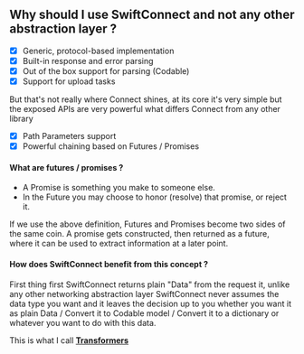 ## Why should I use SwiftConnect and not any other abstraction layer ?

- [x] Generic, protocol-based implementation
- [x] Built-in response and error parsing
- [x] Out of the box support for parsing (Codable) 
- [x] Support for upload tasks

But that's not really where Connect shines, at its core it's very simple but the exposed APIs are very powerful what differs Connect from any other library

- [x] Path Parameters support
- [x] Powerful chaining based on Futures / Promises

#### What are futures / promises ?

- A Promise is something you make to someone else.
- In the Future you may choose to honor (resolve) that promise, or reject it.

If we use the above definition, Futures and Promises become two sides of the same coin. A promise gets constructed, then returned as a future, where it can be used to extract information at a later point.

#### How does SwiftConnect benefit from this concept ?

First thing first SwiftConnect returns plain "Data" from the request it, unlike any other networking abstraction layer SwiftConnect never assumes the data type you want and it leaves the decision up to you whether you want it as plain Data / Convert it to Codable model / Convert it to a dictionary or whatever you want to do with this data.

This is what I call [**Transformers**](https://github.com/tareksabry1337/SwiftConnect/blob/master/Transformers.md)
